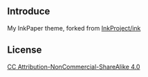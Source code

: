 ## Introduce
My InkPaper theme, forked from [InkProject/ink](https://github.com/InkProject/ink)

## License
[CC Attribution-NonCommercial-ShareAlike 4.0](https://creativecommons.org/licenses/by-nc-sa/4.0/)
